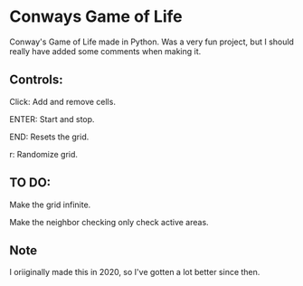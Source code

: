 # Conways Game of Life
Conway's Game of Life made in Python. Was a very fun project, but I should really have added some comments when making it.


## Controls:


Click: Add and remove cells.                   


ENTER: Start and stop. 
                                               

END: Resets the grid.                          
                                               

r: Randomize grid.                             



## TO DO:

Make the grid infinite.

Make the neighbor checking only check active areas.


## Note
I oriiginally made this in 2020, so I've gotten a lot better since then.

